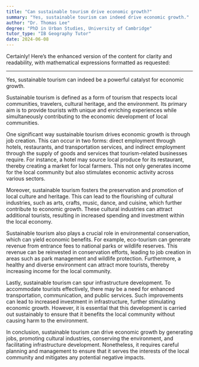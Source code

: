 ```yaml
---
title: "Can sustainable tourism drive economic growth?"
summary: "Yes, sustainable tourism can indeed drive economic growth."
author: "Dr. Thomas Lee"
degree: "PhD in Urban Studies, University of Cambridge"
tutor_type: "IB Geography Tutor"
date: 2024-06-08
---
```


Certainly! Here’s the enhanced version of the content for clarity and readability, with mathematical expressions formatted as requested:

---

Yes, sustainable tourism can indeed be a powerful catalyst for economic growth.

Sustainable tourism is defined as a form of tourism that respects local communities, travelers, cultural heritage, and the environment. Its primary aim is to provide tourists with unique and enriching experiences while simultaneously contributing to the economic development of local communities.

One significant way sustainable tourism drives economic growth is through job creation. This can occur in two forms: direct employment through hotels, restaurants, and transportation services, and indirect employment through the supply of goods and services that tourism-related businesses require. For instance, a hotel may source local produce for its restaurant, thereby creating a market for local farmers. This not only generates income for the local community but also stimulates economic activity across various sectors.

Moreover, sustainable tourism fosters the preservation and promotion of local culture and heritage. This can lead to the flourishing of cultural industries, such as arts, crafts, music, dance, and cuisine, which further contribute to economic growth. These cultural industries can attract additional tourists, resulting in increased spending and investment within the local economy.

Sustainable tourism also plays a crucial role in environmental conservation, which can yield economic benefits. For example, eco-tourism can generate revenue from entrance fees to national parks or wildlife reserves. This revenue can be reinvested in conservation efforts, leading to job creation in areas such as park management and wildlife protection. Furthermore, a healthy and diverse environment can attract more tourists, thereby increasing income for the local community.

Lastly, sustainable tourism can spur infrastructure development. To accommodate tourists effectively, there may be a need for enhanced transportation, communication, and public services. Such improvements can lead to increased investment in infrastructure, further stimulating economic growth. However, it is essential that this development is carried out sustainably to ensure that it benefits the local community without causing harm to the environment.

In conclusion, sustainable tourism can drive economic growth by generating jobs, promoting cultural industries, conserving the environment, and facilitating infrastructure development. Nonetheless, it requires careful planning and management to ensure that it serves the interests of the local community and mitigates any potential negative impacts.
    
